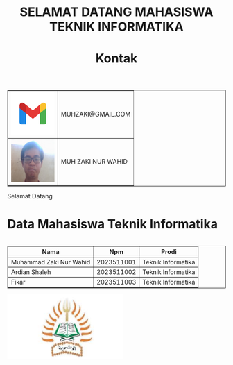 <html>
<head>
	<frameset rows="20%, *">
		<frame>
    <body>
<h1 align="center"> SELAMAT DATANG MAHASISWA TEKNIK INFORMATIKA </h1>
  </frameset>
    <frameset border="4" cols="20%, *">
	 <frame> 
        <link rel="stylesheet" href="style2.css">
        <body>
	<header>
		<h1>Kontak</h1>
	</header>
        <div class="page-container">
         <div class="content-wrap">
   	<table border="1" cellspacing="0" cellpadding="7" align="center">
	 <tr>
		<td>
		<img src="gmail.png" width="100" height="100">
		</td>
		<td>MUHZAKI@GMAIL.COM</td>
	</tr>
	<tr>
		<td>
		<img src="zaki.jpg" width="100" height="100">
		</td>
		<td>MUH ZAKI NUR WAHID</td>
	</tr>
		</table>
        </div>

<div class="footer">
	<p>Selamat Datang</p>
</div>
     
 <frame>
<link rel="stylesheet" href="style.css">
<body>
<div class="header">
<h1> Data Mahasiswa Teknik Informatika </h1>
</div>
<div class="row">
<div class="column middle">
<table border="1" align="center" cellpadding="4" cellspacing="4">
         <tr>
             <th>Nama</th>
             <th>Npm</th>
             <th>Prodi</th>
         </tr>
         <tr>
            <td>Muhammad Zaki Nur Wahid</td>
            <td>2023511001</td>
            <td>Teknik Informatika</td>
         </tr>
         <tr>
            <td>Ardian Shaleh</td>
            <td>2023511002</td>
            <td>Teknik Informatika</td>
         </tr>
         <tr>
            <td>Fikar</td>
            <td>2023511003</td>
            <td>Teknik Informatika</td>
         </tr>
</table>
</div>
<div class="column right">
<img src="ikon teknik.jpg" height="150"
</div>
 </frameset>
  </frameset>
</html>
